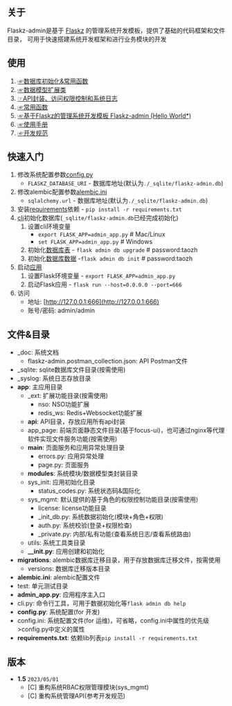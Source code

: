 ## 关于

Flaskz-admin是基于 [Flaskz](https://pypi.org/project/flaskz/) 的管理系统开发模板，提供了基础的代码框架和文件目录， 可用于快速搭建系统开发框架和进行业务模块的开发

## 使用

1. [☞数据库初始化&常用函数](http://zhangyiheng.com/blog/articles/py_flaskz_model_init.html)
2. [☞数据模型扩展类](http://zhangyiheng.com/blog/articles/py_flaskz_model_mixin.html)
3. [☞API封装、访问权限控制和系统日志](http://zhangyiheng.com/blog/articles/py_flaskz_api.html)
4. [☞常用函数](http://zhangyiheng.com/blog/articles/py_flaskz_utils.html)
5. [☞基于Flaskz的管理系统开发模板 Flaskz-admin (Hello World*)](http://zhangyiheng.com/blog/articles/py_flaskz_admin.html)
6. [☞使用手册](http://zhangyiheng.com/blog/articles/py_flaskz_manual.html)
7. [☞开发规范](http://zhangyiheng.com/blog/articles/dev_spec.html)

## 快速入门

1. 修改系统配置参数[config.py](./config.py)
    - `FLASKZ_DATABASE_URI` - 数据库地址(默认为`./_sqlite/flaskz-admin.db`)
2. 修改alembic配置参数[alembic.ini](./alembic.ini)
    - `sqlalchemy.url` - 数据库地址(默认为`./_sqlite/flaskz-admin.db`)
3. 安装[requirements](requirements.txt)依赖 - `pip install -r requirements.txt`
4. [cli](./cli.py)初始化数据库(`_sqlite/flaskz-admin.db`已经完成初始化)
    1. 设置cli环境变量
        - `export FLASK_APP=admin_app.py` # Mac/Linux
        - `set FLASK_APP=admin_app.py`    # Windows
    2. 初始化[数据库表](./migrations/versions/0.1_init_sys_mgmt.py) - `flask admin db upgrade`   # password:taozh
    3. 初始化[数据库数据](./app/sys_mgmt/_init_db.py) -`flask admin db init`  # password:taozh
5. 启动[应用](./admin_app.py)
    1. 设置Flask环境变量 - `export FLASK_APP=admin_app.py`
    2. 启动Flask应用 - `flask run --host=0.0.0.0 --port=666`
6. 访问
    - 地址: [http://127.0.0.1:666](http://127.0.0.1:666)
    - 账号/密码: admin/admin

## 文件&目录

- _doc: 系统文档
    - flaskz-admin.postman_collection.json: API Postman文件
- _sqlite: sqlite数据库文件目录(按需使用)
- _syslog: 系统日志存放目录
- **app**: 主应用目录
    - _ext: 扩展功能目录(按需使用)
        - nso: NSO功能扩展
        - redis_ws: Redis+Websocket功能扩展
    - **api**: API目录，存放应用所有api封装
    - app_page: 前端页面静态文件目录(基于focus-ui)，也可通过nginx等代理软件实现文件服务功能(按需使用)
    - **main**: 页面服务和应用异常处理目录
        - errors.py: 应用异常处理
        - page.py: 页面服务
    - **modules**: 系统模块/数据模型类封装目录
    - sys_init: 应用初始化目录
        - status_codes.py: 系统状态码&国际化
    - sys_mgmt: 默认提供的基于角色的权限控制功能目录(按需使用)
        - license: license功能目录
        - _init_db.py: 系统数据初始化(模块+角色+权限)
        - auth.py: 系统校验(登录+权限检查)
        - _private.py: 内部/私有功能(查看系统日志/查看系统路由)
    - utils: 系统工具类目录
    - **__init.py**: 应用创建和初始化
- **migrations**: alembic数据库迁移目录，用于存放数据库迁移文件，按需使用
    - versions: 数据库迁移版本目录
- **alembic.ini**: alembic配置文件
- test: 单元测试目录
- **admin_app.py**: 应用程序主入口
- cli.py: 命令行工具，可用于数据初始化等`flask admin db help`
- **config.py**: 系统配置(for 开发)
- config.ini: 系统配置文件(for 运维)，可省略，config.ini中属性的优先级>config.py中定义的属性
- **requirements.txt**: 依赖lib列表`pip install -r requirements.txt`

## 版本

- **1.5** `2023/05/01`
    - [C] 重构系统RBAC权限管理模块(sys_mgmt)
    - [C] 重构系统管理API(参考开发规范)